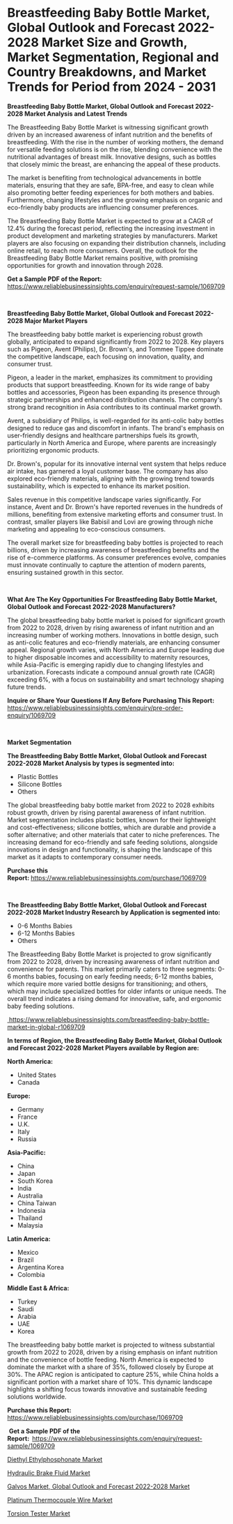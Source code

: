 <p><h1>Breastfeeding Baby Bottle Market, Global Outlook and Forecast 2022-2028 Market Size and Growth, Market Segmentation, Regional and Country Breakdowns, and Market Trends for Period from 2024 -  2031</h1></p><p><strong>Breastfeeding Baby Bottle Market, Global Outlook and Forecast 2022-2028 Market Analysis and Latest Trends</strong></p>
<p><p>The Breastfeeding Baby Bottle Market is witnessing significant growth driven by an increased awareness of infant nutrition and the benefits of breastfeeding. With the rise in the number of working mothers, the demand for versatile feeding solutions is on the rise, blending convenience with the nutritional advantages of breast milk. Innovative designs, such as bottles that closely mimic the breast, are enhancing the appeal of these products.</p><p>The market is benefiting from technological advancements in bottle materials, ensuring that they are safe, BPA-free, and easy to clean while also promoting better feeding experiences for both mothers and babies. Furthermore, changing lifestyles and the growing emphasis on organic and eco-friendly baby products are influencing consumer preferences.</p><p>The Breastfeeding Baby Bottle Market is expected to grow at a CAGR of 12.4% during the forecast period, reflecting the increasing investment in product development and marketing strategies by manufacturers. Market players are also focusing on expanding their distribution channels, including online retail, to reach more consumers. Overall, the outlook for the Breastfeeding Baby Bottle Market remains positive, with promising opportunities for growth and innovation through 2028.</p></p>
<p><strong>Get a Sample PDF of the Report:&nbsp;</strong> <a href="https://www.reliablebusinessinsights.com/enquiry/request-sample/1069709">https://www.reliablebusinessinsights.com/enquiry/request-sample/1069709</a></p>
<p>&nbsp;</p>
<p><strong>Breastfeeding Baby Bottle Market, Global Outlook and Forecast 2022-2028 Major Market Players</strong></p>
<p><p>The breastfeeding baby bottle market is experiencing robust growth globally, anticipated to expand significantly from 2022 to 2028. Key players such as Pigeon, Avent (Philips), Dr. Brown's, and Tommee Tippee dominate the competitive landscape, each focusing on innovation, quality, and consumer trust.</p><p>Pigeon, a leader in the market, emphasizes its commitment to providing products that support breastfeeding. Known for its wide range of baby bottles and accessories, Pigeon has been expanding its presence through strategic partnerships and enhanced distribution channels. The company's strong brand recognition in Asia contributes to its continual market growth.</p><p>Avent, a subsidiary of Philips, is well-regarded for its anti-colic baby bottles designed to reduce gas and discomfort in infants. The brand's emphasis on user-friendly designs and healthcare partnerships fuels its growth, particularly in North America and Europe, where parents are increasingly prioritizing ergonomic products.</p><p>Dr. Brown's, popular for its innovative internal vent system that helps reduce air intake, has garnered a loyal customer base. The company has also explored eco-friendly materials, aligning with the growing trend towards sustainability, which is expected to enhance its market position.</p><p>Sales revenue in this competitive landscape varies significantly. For instance, Avent and Dr. Brown's have reported revenues in the hundreds of millions, benefiting from extensive marketing efforts and consumer trust. In contrast, smaller players like Babisil and Lovi are growing through niche marketing and appealing to eco-conscious consumers.</p><p>The overall market size for breastfeeding baby bottles is projected to reach billions, driven by increasing awareness of breastfeeding benefits and the rise of e-commerce platforms. As consumer preferences evolve, companies must innovate continually to capture the attention of modern parents, ensuring sustained growth in this sector.</p></p>
<p>&nbsp;</p>
<p><strong>What Are The Key Opportunities For Breastfeeding Baby Bottle Market, Global Outlook and Forecast 2022-2028 Manufacturers?</strong></p>
<p><p>The global breastfeeding baby bottle market is poised for significant growth from 2022 to 2028, driven by rising awareness of infant nutrition and an increasing number of working mothers. Innovations in bottle design, such as anti-colic features and eco-friendly materials, are enhancing consumer appeal. Regional growth varies, with North America and Europe leading due to higher disposable incomes and accessibility to maternity resources, while Asia-Pacific is emerging rapidly due to changing lifestyles and urbanization. Forecasts indicate a compound annual growth rate (CAGR) exceeding 6%, with a focus on sustainability and smart technology shaping future trends.</p></p>
<p><strong>Inquire or Share Your Questions If Any Before Purchasing This Report:</strong> <a href="https://www.reliablebusinessinsights.com/enquiry/pre-order-enquiry/1069709">https://www.reliablebusinessinsights.com/enquiry/pre-order-enquiry/1069709</a></p>
<p>&nbsp;</p>
<p><strong>Market Segmentation</strong></p>
<p><strong>The Breastfeeding Baby Bottle Market, Global Outlook and Forecast 2022-2028 Market Analysis by types is segmented into:</strong></p>
<p><ul><li>Plastic Bottles</li><li>Silicone Bottles</li><li>Others</li></ul></p>
<p><p>The global breastfeeding baby bottle market from 2022 to 2028 exhibits robust growth, driven by rising parental awareness of infant nutrition. Market segmentation includes plastic bottles, known for their lightweight and cost-effectiveness; silicone bottles, which are durable and provide a softer alternative; and other materials that cater to niche preferences. The increasing demand for eco-friendly and safe feeding solutions, alongside innovations in design and functionality, is shaping the landscape of this market as it adapts to contemporary consumer needs.</p></p>
<p><strong>Purchase this Report:&nbsp;</strong><a href="https://www.reliablebusinessinsights.com/purchase/1069709">https://www.reliablebusinessinsights.com/purchase/1069709</a></p>
<p>&nbsp;</p>
<p><strong>The Breastfeeding Baby Bottle Market, Global Outlook and Forecast 2022-2028 Market Industry Research by Application is segmented into:</strong></p>
<p><ul><li>0-6 Months Babies</li><li>6-12 Months Babies</li><li>Others</li></ul></p>
<p><p>The Breastfeeding Baby Bottle Market is projected to grow significantly from 2022 to 2028, driven by increasing awareness of infant nutrition and convenience for parents. This market primarily caters to three segments: 0-6 months babies, focusing on early feeding needs; 6-12 months babies, which require more varied bottle designs for transitioning; and others, which may include specialized bottles for older infants or unique needs. The overall trend indicates a rising demand for innovative, safe, and ergonomic baby feeding solutions.</p></p>
<p><a href="https://www.reliablebusinessinsights.com/breastfeeding-baby-bottle-market-in-global-r1069709">&nbsp;https://www.reliablebusinessinsights.com/breastfeeding-baby-bottle-market-in-global-r1069709</a></p>
<p><strong>In terms of Region, the Breastfeeding Baby Bottle Market, Global Outlook and Forecast 2022-2028 Market Players available by Region are:</strong></p>
<p>
    <p> <strong> North America: </strong>
        <ul>
            <li>United States</li>
            <li>Canada</li>
        </ul>
        </p> 
    <p> <strong> Europe: </strong>
        <ul>
            <li>Germany</li>
            <li>France</li>
            <li>U.K.</li>
            <li>Italy</li>
            <li>Russia</li>
        </ul>
        </p> 
    <p> <strong> Asia-Pacific: </strong>
        <ul>
            <li>China</li>
            <li>Japan</li>
            <li>South Korea</li>
            <li>India</li>
            <li>Australia</li>
            <li>China Taiwan</li>
            <li>Indonesia</li>
            <li>Thailand</li>
            <li>Malaysia</li>
        </ul>
        </p> 
    <p> <strong> Latin America: </strong>
        <ul>
            <li>Mexico</li>
            <li>Brazil</li>
            <li>Argentina Korea</li>
            <li>Colombia</li>
        </ul>
        </p> 
    <p> <strong> Middle East & Africa: </strong>
        <ul>
            <li>Turkey</li>
            <li>Saudi</li>
            <li>Arabia</li>
            <li>UAE</li>
            <li>Korea</li>
        </ul>
    </p>
    </p>
<p><p>The breastfeeding baby bottle market is projected to witness substantial growth from 2022 to 2028, driven by a rising emphasis on infant nutrition and the convenience of bottle feeding. North America is expected to dominate the market with a share of 35%, followed closely by Europe at 30%. The APAC region is anticipated to capture 25%, while China holds a significant portion with a market share of 10%. This dynamic landscape highlights a shifting focus towards innovative and sustainable feeding solutions worldwide.</p></p>
<p><strong>Purchase this Report: </strong><a href="https://www.reliablebusinessinsights.com/purchase/1069709">https://www.reliablebusinessinsights.com/purchase/1069709</a></p>
<p>&nbsp;<strong>Get a Sample PDF of the Report:&nbsp;&nbsp;</strong><a href="https://www.reliablebusinessinsights.com/enquiry/request-sample/1069709">https://www.reliablebusinessinsights.com/enquiry/request-sample/1069709</a></p>
<p><strong></strong></p>
<p><p><a href="https://www.linkedin.com/pulse/diethyl-ethylphosphonate-market-research-report-includes-wchee?trackingId=9xKGEosDThyOGtsCc6YFGA%3D%3D">Diethyl Ethylphosphonate Market</a></p><p><a href="https://issuu.com/reportprime-2/docs/hydraulic-brake-fluid-market-size-2_dffafa2b607396">Hydraulic Brake Fluid Market</a></p><p><a href="https://github.com/MarilynDouglas476/Market-Research-Report-List-1/blob/main/galvos-market-global-outlook-and-forecast-2022-2028-market.md">Galvos Market, Global Outlook and Forecast 2022-2028 Market</a></p><p><a href="https://www.linkedin.com/pulse/global-platinum-thermocouple-wire-market-projected-grow-cagr-9jzbe?trackingId=y4yijjqmRPSnpdvEUfqwkQ%3D%3D">Platinum Thermocouple Wire Market</a></p><p><a href="https://medium.com/@juddcusanoxfm/this-report-on-torsion-tester-market-is-a-comprehensive-analysis-of-market-shares-strategies-ca191ecef038">Torsion Tester Market</a></p></p>